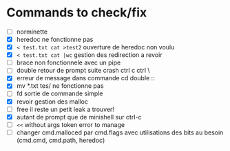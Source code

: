 # Commands to check/fix
- [ ] norminette
- [x] heredoc ne fonctionne pas
- [x] `< test.txt cat >test2` ouverture de heredoc non voulu
- [x] `< test.txt cat |wc` gestion des redirection a revoir 
- [ ] brace non fonctionnele avec un pipe 
- [ ] double retour de prompt suite crash ctrl c ctrl \
- [x] erreur de message dans commande cd double ::
- [x] mv *.txt tes/ ne fonctionne pas 
- [ ] fd sortie de commande simple
- [x] revoir gestion des malloc
- [ ] free il reste un petit leak a trouver!
- [x] autant de prompt que de minishell sur ctrl-c
- [ ] `<<` without args token error to manage
- [ ] changer cmd.malloced par cmd.flags avec utilisations des bits au besoin (cmd.cmd, cmd.path, heredoc)